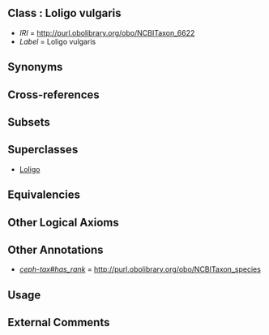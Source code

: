 
## Class : Loligo vulgaris

 * *IRI* = http://purl.obolibrary.org/obo/NCBITaxon_6622
 * *Label* = Loligo vulgaris

## Synonyms


## Cross-references


## Subsets


## Superclasses

 * [Loligo](../../NCBITaxon/16/NCBITaxon_6616.md)

## Equivalencies


## Other Logical Axioms


## Other Annotations

 * *[ceph-tax#has_rank](../../ceph-tax#has/nk/ceph-tax#has_rank.md)* = http://purl.obolibrary.org/obo/NCBITaxon_species

## Usage


## External Comments

